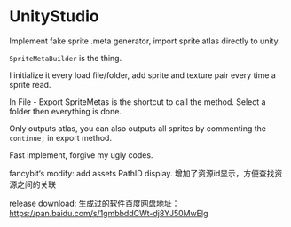 # UnityStudio
Implement fake sprite .meta generator, import sprite atlas directly to unity.

`SpriteMetaBuilder` is the thing.

I initialize it every load file/folder, add sprite and texture pair every time a sprite read.

In File - Export SpriteMetas is the shortcut to call the method. Select a folder then everything is done.

Only outputs atlas, you can also outputs all sprites by commenting the `continue;` in export method.

Fast implement, forgive my ugly codes.

fancybit‘s modify:
add assets PathID display.
增加了资源id显示，方便查找资源之间的关联

release download:
生成过的软件百度网盘地址：
https://pan.baidu.com/s/1gmbbddCWt-dj8YJ50MwElg
